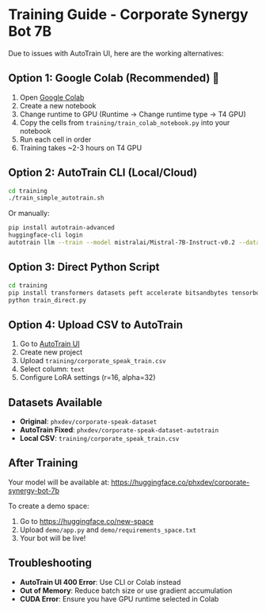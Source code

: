 # Training Guide - Corporate Synergy Bot 7B

Due to issues with AutoTrain UI, here are the working alternatives:

## Option 1: Google Colab (Recommended) 🚀

1. Open [Google Colab](https://colab.research.google.com/)
2. Create a new notebook
3. Change runtime to GPU (Runtime → Change runtime type → T4 GPU)
4. Copy the cells from `training/train_colab_notebook.py` into your notebook
5. Run each cell in order
6. Training takes ~2-3 hours on T4 GPU

## Option 2: AutoTrain CLI (Local/Cloud)

```bash
cd training
./train_simple_autotrain.sh
```

Or manually:
```bash
pip install autotrain-advanced
huggingface-cli login
autotrain llm --train --model mistralai/Mistral-7B-Instruct-v0.2 --data-path phxdev/corporate-speak-dataset-autotrain --text-column text --batch-size 4 --epochs 3 --lr 2e-4 --use-peft --lora-r 16 --push-to-hub --hub-model-id phxdev/corporate-synergy-bot-7b
```

## Option 3: Direct Python Script

```bash
cd training
pip install transformers datasets peft accelerate bitsandbytes tensorboard
python train_direct.py
```

## Option 4: Upload CSV to AutoTrain

1. Go to [AutoTrain UI](https://ui.autotrain.huggingface.co/)
2. Create new project
3. Upload `training/corporate_speak_train.csv`
4. Select column: `text`
5. Configure LoRA settings (r=16, alpha=32)

## Datasets Available

- **Original**: `phxdev/corporate-speak-dataset`
- **AutoTrain Fixed**: `phxdev/corporate-speak-dataset-autotrain`
- **Local CSV**: `training/corporate_speak_train.csv`

## After Training

Your model will be available at: https://huggingface.co/phxdev/corporate-synergy-bot-7b

To create a demo space:
1. Go to https://huggingface.co/new-space
2. Upload `demo/app.py` and `demo/requirements_space.txt`
3. Your bot will be live!

## Troubleshooting

- **AutoTrain UI 400 Error**: Use CLI or Colab instead
- **Out of Memory**: Reduce batch size or use gradient accumulation
- **CUDA Error**: Ensure you have GPU runtime selected in Colab